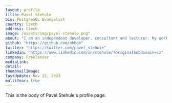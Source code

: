 ```yaml
---
layout: profile
title: Pavel Stehule
bio: PostgreSQL Evangelist
country: Czech
address: Czech
image: /assets/img/pavel-stehule.png"
about: "I am an independent developer, consultant and lecturer. My work is 100% related to Postgres - training, solving customer performance issues, writing patches, bug fixing …"
github: "https://github.com/okbob"
twitter: "https://twitter.com/pavel_stehule"
linkedin: "https://www.linkedin.com/in/stehule/?originalSubdomain=cz"
company: Freelancer
mediaLink:
detail: 
thumbnailImage:
lastUpdate: Nov 22, 2023
multiYear: true
---
```


This is the body of Pavel Stehule's profile page.
